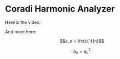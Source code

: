# Coradi Harmonic Analyzer

<script type="text/javascript" async
  src="https://cdn.mathjax.org/mathjax/latest/MathJax.js?config=TeX-MML-AM_CHTML">
</script>

Here is the video:


And more here:

```math
a_n = \frac{1}{n}
```
$$b_n = a_n^2$$
